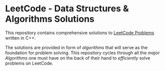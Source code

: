 # LeetCode - Data Structures & Algorithms Solutions

This repository contains comprehensive solutions to [LeetCode Problems](https://leetcode.com/problemset/all/) written in C++.

The solutions are provided in form of _algorithms_ that will serve as the foundation for problem solving. This repository cycles through all the _major Algorithms_ one must have on the back of their hand to _efficiently_ solve problems on LeetCode.
